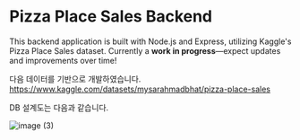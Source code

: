 # Pizza Place Sales Backend

This backend application is built with Node.js and Express, utilizing Kaggle's Pizza Place Sales dataset. Currently a **work in progress**—expect updates and improvements over time!

다음 데이터를 기반으로 개발하였습니다. 
https://www.kaggle.com/datasets/mysarahmadbhat/pizza-place-sales

DB 설계도는 다음과 같습니다.

![image (3)](https://github.com/user-attachments/assets/5c16beaa-0ab3-4e37-b9a0-4d159b7e62ff)

